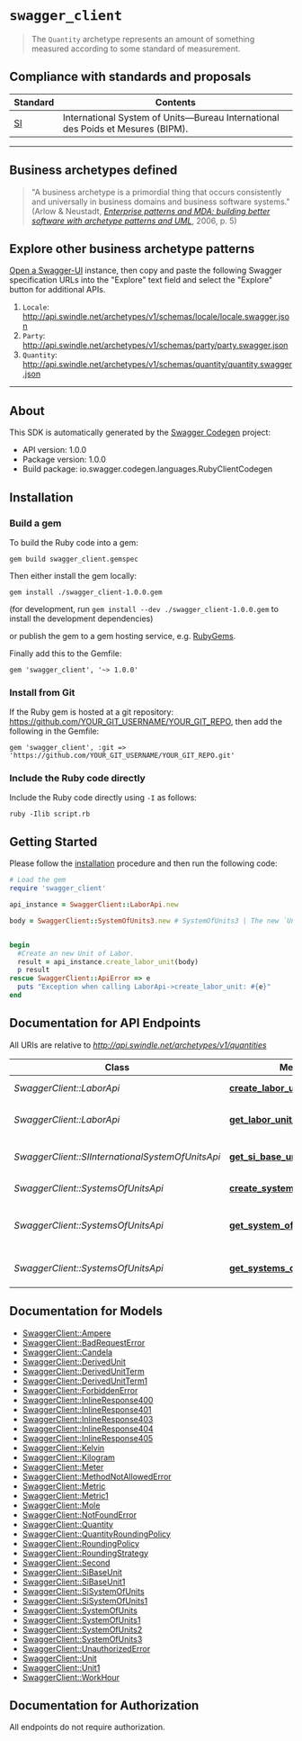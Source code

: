 # `swagger_client`

> The `Quantity` archetype represents an amount of something measured according to some standard of measurement.

## Compliance with standards and proposals

<table>   <thead>     <tr><th>Standard</th><th>Contents</th></tr>   </thead>   <tfoot>   </tfoot>   <tbody>     <tr>       <td><a href=\"http://www.bipm.org/en/measurement-units/\">SI</a></td>       <td>International System of Units&mdash;Bureau International des Poids et Mesures (BIPM).</td>     </tr>   </tbody> </table>  


---  


## Business archetypes defined

> "A business archetype is a primordial thing that occurs consistently and universally in business domains and business software systems." (Arlow & Neustadt, [_Enterprise patterns and MDA: building better software with archetype patterns and UML_](https://www.amazon.com/Enterprise-Patterns-MDA-Building-Archetype/dp/032111230X), 2006, p. 5)  


## Explore other business archetype patterns

[Open a Swagger-UI](http://api.swindle.net/swagger-ui/#/) instance, then copy and paste the following Swagger specification URLs into the "Explore" text field and select the "Explore" button for additional APIs.

1. `Locale`: http://api.swindle.net/archetypes/v1/schemas/locale/locale.swagger.json
2. `Party`: http://api.swindle.net/archetypes/v1/schemas/party/party.swagger.json
3. `Quantity`: http://api.swindle.net/archetypes/v1/schemas/quantity/quantity.swagger.json


---

 ## About

This SDK is automatically generated by the [Swagger Codegen](https://github.com/swagger-api/swagger-codegen) project:

- API version: 1.0.0
- Package version: 1.0.0
- Build package: io.swagger.codegen.languages.RubyClientCodegen

## Installation

### Build a gem

To build the Ruby code into a gem:

```shell
gem build swagger_client.gemspec
```

Then either install the gem locally:

```shell
gem install ./swagger_client-1.0.0.gem
```
(for development, run `gem install --dev ./swagger_client-1.0.0.gem` to install the development dependencies)

or publish the gem to a gem hosting service, e.g. [RubyGems](https://rubygems.org/).

Finally add this to the Gemfile:

    gem 'swagger_client', '~> 1.0.0'

### Install from Git

If the Ruby gem is hosted at a git repository: https://github.com/YOUR_GIT_USERNAME/YOUR_GIT_REPO, then add the following in the Gemfile:

    gem 'swagger_client', :git => 'https://github.com/YOUR_GIT_USERNAME/YOUR_GIT_REPO.git'

### Include the Ruby code directly

Include the Ruby code directly using `-I` as follows:

```shell
ruby -Ilib script.rb
```

## Getting Started

Please follow the [installation](#installation) procedure and then run the following code:
```ruby
# Load the gem
require 'swagger_client'

api_instance = SwaggerClient::LaborApi.new

body = SwaggerClient::SystemOfUnits3.new # SystemOfUnits3 | The new `Unit` object to be added.<br><br>**Important**: The `name` of the labor `Unit`, i.e., \"`work-hour`\".<ul><li>**Case-sensitivity**: `name's` value is **case-sensitive**. For example, \"`work-hour`\" will return data, but \"Work-Hour\" will result in an HTTP status code of 404 (`NotFoundError`).<li>**Format**: `name's` value must be given in [**kebab case**](https://runkit.com/gregswindle/59a1c3805d3740001245a72d). For example, \"`work-hour`\" will return data, but \"work hour\" (with whitespace) or \"`WorkHour`\" (in [`PascalCase`](http://wiki.c2.com/?PascalCase)) will result in an HTTP status code of 404 (`NotFoundError`).


begin
  #Create an new Unit of Labor.
  result = api_instance.create_labor_unit(body)
  p result
rescue SwaggerClient::ApiError => e
  puts "Exception when calling LaborApi->create_labor_unit: #{e}"
end

```

## Documentation for API Endpoints

All URIs are relative to *http://api.swindle.net/archetypes/v1/quantities*

Class | Method | HTTP request | Description
------------ | ------------- | ------------- | -------------
*SwaggerClient::LaborApi* | [**create_labor_unit**](docs/LaborApi.md#create_labor_unit) | **POST** /systems-of-units/labor | Create an new Unit of Labor.
*SwaggerClient::LaborApi* | [**get_labor_unit_by_name**](docs/LaborApi.md#get_labor_unit_by_name) | **GET** /systems-of-units/labor/{name} | Retrieve a metric or unit by name.
*SwaggerClient::SIInternationalSystemOfUnitsApi* | [**get_si_base_unit_by_name**](docs/SIInternationalSystemOfUnitsApi.md#get_si_base_unit_by_name) | **GET** /systems-of-units/SI/base-units/{name} | Retrieve a metric or unit by its SI name.
*SwaggerClient::SystemsOfUnitsApi* | [**create_system_of_units**](docs/SystemsOfUnitsApi.md#create_system_of_units) | **POST** /systems-of-units | Create an new SystemOfUnits.
*SwaggerClient::SystemsOfUnitsApi* | [**get_system_of_units_by_name**](docs/SystemsOfUnitsApi.md#get_system_of_units_by_name) | **GET** /systems-of-units/{name-of-system} | Retrieve a specific system of units by name.
*SwaggerClient::SystemsOfUnitsApi* | [**get_systems_of_units**](docs/SystemsOfUnitsApi.md#get_systems_of_units) | **GET** /systems-of-units | Retrieve all systems of units.


## Documentation for Models

 - [SwaggerClient::Ampere](docs/Ampere.md)
 - [SwaggerClient::BadRequestError](docs/BadRequestError.md)
 - [SwaggerClient::Candela](docs/Candela.md)
 - [SwaggerClient::DerivedUnit](docs/DerivedUnit.md)
 - [SwaggerClient::DerivedUnitTerm](docs/DerivedUnitTerm.md)
 - [SwaggerClient::DerivedUnitTerm1](docs/DerivedUnitTerm1.md)
 - [SwaggerClient::ForbiddenError](docs/ForbiddenError.md)
 - [SwaggerClient::InlineResponse400](docs/InlineResponse400.md)
 - [SwaggerClient::InlineResponse401](docs/InlineResponse401.md)
 - [SwaggerClient::InlineResponse403](docs/InlineResponse403.md)
 - [SwaggerClient::InlineResponse404](docs/InlineResponse404.md)
 - [SwaggerClient::InlineResponse405](docs/InlineResponse405.md)
 - [SwaggerClient::Kelvin](docs/Kelvin.md)
 - [SwaggerClient::Kilogram](docs/Kilogram.md)
 - [SwaggerClient::Meter](docs/Meter.md)
 - [SwaggerClient::MethodNotAllowedError](docs/MethodNotAllowedError.md)
 - [SwaggerClient::Metric](docs/Metric.md)
 - [SwaggerClient::Metric1](docs/Metric1.md)
 - [SwaggerClient::Mole](docs/Mole.md)
 - [SwaggerClient::NotFoundError](docs/NotFoundError.md)
 - [SwaggerClient::Quantity](docs/Quantity.md)
 - [SwaggerClient::QuantityRoundingPolicy](docs/QuantityRoundingPolicy.md)
 - [SwaggerClient::RoundingPolicy](docs/RoundingPolicy.md)
 - [SwaggerClient::RoundingStrategy](docs/RoundingStrategy.md)
 - [SwaggerClient::Second](docs/Second.md)
 - [SwaggerClient::SiBaseUnit](docs/SiBaseUnit.md)
 - [SwaggerClient::SiBaseUnit1](docs/SiBaseUnit1.md)
 - [SwaggerClient::SiSystemOfUnits](docs/SiSystemOfUnits.md)
 - [SwaggerClient::SiSystemOfUnits1](docs/SiSystemOfUnits1.md)
 - [SwaggerClient::SystemOfUnits](docs/SystemOfUnits.md)
 - [SwaggerClient::SystemOfUnits1](docs/SystemOfUnits1.md)
 - [SwaggerClient::SystemOfUnits2](docs/SystemOfUnits2.md)
 - [SwaggerClient::SystemOfUnits3](docs/SystemOfUnits3.md)
 - [SwaggerClient::UnauthorizedError](docs/UnauthorizedError.md)
 - [SwaggerClient::Unit](docs/Unit.md)
 - [SwaggerClient::Unit1](docs/Unit1.md)
 - [SwaggerClient::WorkHour](docs/WorkHour.md)


## Documentation for Authorization

 All endpoints do not require authorization.
